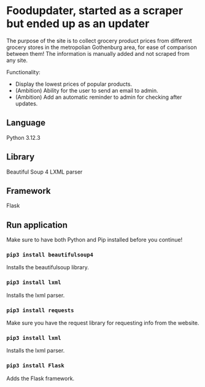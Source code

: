 # Foodupdater, started as a scraper but ended up as an updater

The purpose of the site is to collect grocery product prices from different grocery stores in the metropolian Gothenburg area, for ease of comparison between them!
The information is manually added and not scraped from any site.

Functionality:
* Display the lowest prices of popular products.
* (Ambition) Ability for the user to send an email to admin.
* (Ambition) Add an automatic reminder to admin for checking after updates.

## Language

Python 3.12.3
  
## Library

Beautiful Soup 4
LXML parser 

## Framework

Flask

## Run application

Make sure to have both Python and Pip installed before you continue!

### `pip3 install beautifulsoup4 `

Installs the beautifulsoup library.

### `pip3 install lxml `

Installs the lxml parser.

### `pip3 install requests`

Make sure you have the request library for requesting info from the website.

### `pip3 install lxml `

Installs the lxml parser.

### `pip3 install Flask `

Adds the Flask framework.
